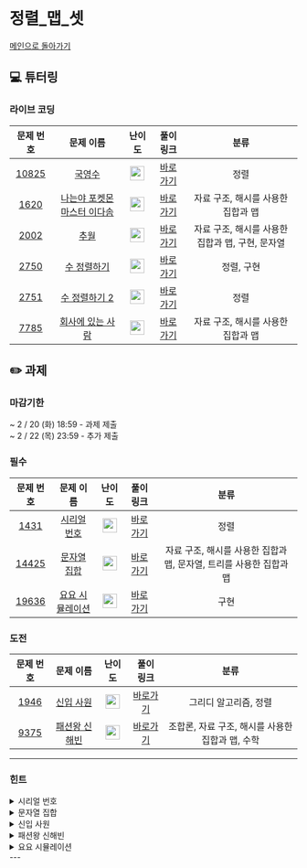 # 정렬_맵_셋
[메인으로 돌아가기](https://github.com/Altu-Bitu-5/Notice) 
## 💻 튜터링 
### 라이브 코딩
| 문제 번호 | 문제 이름 | 난이도 | 풀이 링크 | 분류 |
| :-: | :-: | :-: | :-: | :-: |
| [10825](https://www.acmicpc.net/problem/10825) | [국영수](https://www.acmicpc.net/problem/10825) | <img height="25px" width="25px" src="https://static.solved.ac/tier_small/7.svg"/> | [바로가기](https://github.com/Altu-Bitu-5/Notice/blob/main/01_정렬_맵_셋/라이브코딩/10825.cpp) | 정렬 |
| [1620](https://www.acmicpc.net/problem/1620) | [나는야 포켓몬 마스터 이다솜](https://www.acmicpc.net/problem/1620) | <img height="25px" width="25px" src="https://static.solved.ac/tier_small/7.svg"/> | [바로가기](https://github.com/Altu-Bitu-5/Notice/blob/main/01_정렬_맵_셋/라이브코딩/1620.cpp) | 자료 구조, 해시를 사용한 집합과 맵 |
| [2002](https://www.acmicpc.net/problem/2002) | [추월](https://www.acmicpc.net/problem/2002) | <img height="25px" width="25px" src="https://static.solved.ac/tier_small/10.svg"/> | [바로가기](https://github.com/Altu-Bitu-5/Notice/blob/main/01_정렬_맵_셋/라이브코딩/2002.cpp) | 자료 구조, 해시를 사용한 집합과 맵, 구현, 문자열 |
| [2750](https://www.acmicpc.net/problem/2750) | [수 정렬하기](https://www.acmicpc.net/problem/2750) | <img height="25px" width="25px" src="https://static.solved.ac/tier_small/4.svg"/> | [바로가기](https://github.com/Altu-Bitu-5/Notice/blob/main/01_정렬_맵_셋/라이브코딩/2750.cpp) | 정렬, 구현 |
| [2751](https://www.acmicpc.net/problem/2751) | [수 정렬하기 2](https://www.acmicpc.net/problem/2751) | <img height="25px" width="25px" src="https://static.solved.ac/tier_small/6.svg"/> | [바로가기](https://github.com/Altu-Bitu-5/Notice/blob/main/01_정렬_맵_셋/라이브코딩/2751.cpp) | 정렬 |
| [7785](https://www.acmicpc.net/problem/7785) | [회사에 있는 사람](https://www.acmicpc.net/problem/7785) | <img height="25px" width="25px" src="https://static.solved.ac/tier_small/6.svg"/> | [바로가기](https://github.com/Altu-Bitu-5/Notice/blob/main/01_정렬_맵_셋/라이브코딩/7785.cpp) | 자료 구조, 해시를 사용한 집합과 맵 |
## ✏️ 과제 
### 마감기한
~ 2 / 20 (화) 18:59 - 과제 제출 </br>
~ 2 / 22 (목) 23:59 - 추가 제출 </br>
### 필수
| 문제 번호 | 문제 이름 | 난이도 | 풀이 링크 | 분류 |
| :-: | :-: | :-: | :-: | :-: |
| [1431](https://www.acmicpc.net/problem/1431) | [시리얼 번호](https://www.acmicpc.net/problem/1431) | <img height="25px" width="25px" src="https://static.solved.ac/tier_small/8.svg"/> | [바로가기](https://github.com/Altu-Bitu-5/Notice/blob/main/01_정렬_맵_셋/필수/1431.cpp) | 정렬 |
| [14425](https://www.acmicpc.net/problem/14425) | [문자열 집합](https://www.acmicpc.net/problem/14425) | <img height="25px" width="25px" src="https://static.solved.ac/tier_small/8.svg"/> | [바로가기](https://github.com/Altu-Bitu-5/Notice/blob/main/01_정렬_맵_셋/필수/14425.cpp) | 자료 구조, 해시를 사용한 집합과 맵, 문자열, 트리를 사용한 집합과 맵 |
| [19636](https://www.acmicpc.net/problem/19636) | [요요 시뮬레이션](https://www.acmicpc.net/problem/19636) | <img height="25px" width="25px" src="https://static.solved.ac/tier_small/7.svg"/> | [바로가기](https://github.com/Altu-Bitu-5/Notice/blob/main/01_정렬_맵_셋/필수/19636.cpp) | 구현 |
### 도전
| 문제 번호 | 문제 이름 | 난이도 | 풀이 링크 | 분류 |
| :-: | :-: | :-: | :-: | :-: |
| [1946](https://www.acmicpc.net/problem/1946) | [신입 사원](https://www.acmicpc.net/problem/1946) | <img height="25px" width="25px" src="https://static.solved.ac/tier_small/10.svg"/> | [바로가기](https://github.com/Altu-Bitu-5/Notice/blob/main/01_정렬_맵_셋/도전/1946.cpp) | 그리디 알고리즘, 정렬 |
| [9375](https://www.acmicpc.net/problem/9375) | [패션왕 신해빈](https://www.acmicpc.net/problem/9375) | <img height="25px" width="25px" src="https://static.solved.ac/tier_small/8.svg"/> | [바로가기](https://github.com/Altu-Bitu-5/Notice/blob/main/01_정렬_맵_셋/도전/9375.cpp) | 조합론, 자료 구조, 해시를 사용한 집합과 맵, 수학 |
---
 ### 힌트
<details><summary>시리얼 번호</summary><div markdown="1">&nbsp;&nbsp;&nbsp;&nbsp;서류심사와 면접심사의 성적을 모두 고려해 동시에 비교하려니 힘드네요. 하나의 심사 순위만 비교하려면 어떻게 해야 할까요?</div></details>
<details><summary>문자열 집합</summary><div markdown="1">&nbsp;&nbsp;&nbsp;&nbsp;문자열의 개수 N, M이 꽤 크네요. 문자열을 효율적으로 관리할 수 있는 방법이 있을까요?</div></details>
<details><summary>신입 사원</summary><div markdown="1">&nbsp;&nbsp;&nbsp;&nbsp;두 가지 순위를 비교하고 있어요. 동시에 비교하기보다는 하나를 고정하고 다른 하나를 비교하면 좋을 것 같아요!</div></details>
<details><summary>패션왕 신해빈</summary><div markdown="1">&nbsp;&nbsp;&nbsp;&nbsp;의상의 이름과 의상의 종류 중 우리에게 필요한 입력값은 무엇일까요? 의상을 입지 않는 경우를 조심해야 할 것 같아요.</div></details>
<details><summary>요요 시뮬레이션</summary><div markdown="1">&nbsp;&nbsp;&nbsp;&nbsp;문제가 조금 복잡하네요! 당황하지 말고 천천히 읽어보며 코드로 구현해봅시다. C++로 풀이할 경우, ⌊−5 / 2⌋ = -3이 나오는지 꼭 확인해보세요!</div></details>
---
